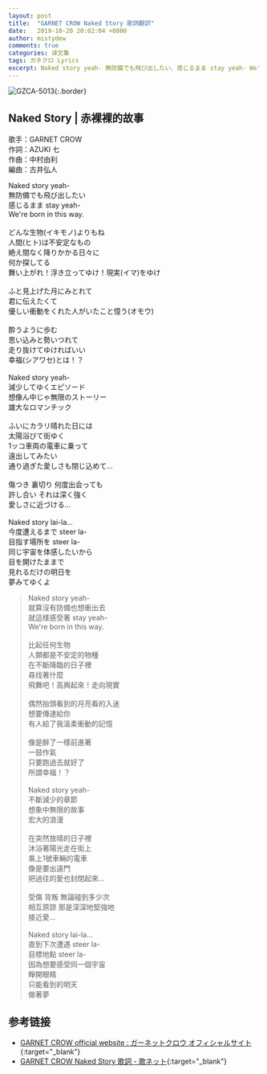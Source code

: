 ```yaml
---
layout: post
title:  "GARNET CROW Naked Story 歌詞翻訳"
date:   2019-10-20 20:02:04 +0800
author: mistydew
comments: true
categories: 译文集
tags: ガネクロ Lyrics
excerpt: Naked story yeah- 無防備でも飛び出したい、感じるまま stay yeah- We're born in this way.
---
```

![GZCA-5013](https://crowsub.github.io/assets/images/discography/album/GZCA-5013.jpg){:.border}

## Naked Story | 赤裸裸的故事

歌手：GARNET CROW<br>
作詞：AZUKI 七<br>
作曲：中村由利<br>
編曲：古井弘人

<div class="lyric-original">
<p>
Naked story yeah-<br>
無防備でも飛び出したい<br>
感じるまま stay yeah-<br>
We're born in this way.<br>
<br>
どんな生物(イキモノ)よりもね<br>
人間(ヒト)は不安定なもの<br>
絶え間なく降りかかる日々に<br>
何か探してる<br>
舞い上がれ！浮き立ってゆけ！現実(イマ)をゆけ<br>
<br>
ふと見上げた月にみとれて<br>
君に伝えたくて<br>
優しい衝動をくれた人がいたこと憶う(オモウ)<br>
<br>
酔うように歩む<br>
思い込みと勢いつれて<br>
走り抜けてゆければいい<br>
幸福(シアワセ)とは！？<br>
<br>
Naked story yeah-<br>
減少してゆくエピソード<br>
想像ん中じゃ無限のストーリー<br>
雄大なロマンチック<br>
<br>
ふいにカラリ晴れた日には<br>
太陽浴びて街ゆく<br>
1ッコ車両の電車に乗って<br>
遠出してみたい<br>
通り過ぎた愛しさも閉じ込めて…<br>
<br>
傷つき 裏切り 何度出会っても<br>
許し合い それは深く強く<br>
愛しさに近づける…<br>
<br>
Naked story lai-la...<br>
今度遭えるまで steer la-<br>
目指す場所を steer la-<br>
同じ宇宙を体感したいから<br>
目を開けたままで<br>
見れるだけの明日を<br>
夢みてゆくよ
</p>
</div>

<div class="lyric-translation">
<blockquote>
Naked story yeah-<br>
就算沒有防備也想衝出去<br>
就這樣感受著 stay yeah-<br>
We're born in this way.<br>
<br>
比起任何生物<br>
人類都是不安定的物種<br>
在不斷降臨的日子裡<br>
尋找著什麼<br>
飛舞吧！高興起來！走向現實<br>
<br>
偶然抬頭看到的月亮看的入迷<br>
想要傳達給你<br>
有人給了我溫柔衝動的記憶<br>
<br>
像是醉了一樣前進著<br>
一鼓作氣<br>
只要跑過去就好了<br>
所謂幸福！？<br>
<br>
Naked story yeah-<br>
不斷減少的章節<br>
想象中無限的故事<br>
宏大的浪漫<br>
<br>
在突然放晴的日子裡<br>
沐浴著陽光走在街上<br>
乘上1號車輛的電車<br>
像是要出遠門<br>
把過往的愛也封閉起來...<br>
<br>
受傷 背叛 無論碰到多少次<br>
相互原諒 那是深深地堅強地<br>
接近愛...<br>
<br>
Naked story lai-la...<br>
直到下次遭遇 steer la-<br>
目標地點 steer la-<br>
因為想要感受同一個宇宙<br>
睜開眼睛<br>
只能看到的明天<br>
做著夢
</blockquote>
</div>

## 参考链接

* [GARNET CROW official website : ガーネットクロウ オフィシャルサイト](http://www.garnetcrow.com){:target="_blank"}
* [GARNET CROW Naked Story 歌詞 - 歌ネット](https://www.uta-net.com/song/20127){:target="_blank"}
